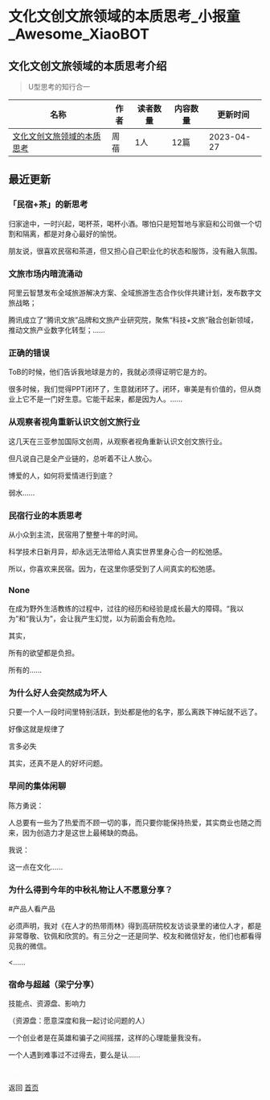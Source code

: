 # 文化文创文旅领域的本质思考_小报童_Awesome_XiaoBOT

## 文化文创文旅领域的本质思考介绍
> U型思考的知行合一  
  


|名称|作者|读者数量|内容数量|更新时间|
|---|---|---|---|---|
|[文化文创文旅领域的本质思考](https://xiaobot.net/p/ZB213?refer=9c3f1c95-a052-465a-9902-f6d75080262a)|周蓓|1人|12篇|2023-04-27|

## 最近更新
### 「民宿+茶」的新思考

归家途中，一时兴起，喝杯茶，喝杯小酒。哪怕只是短暂地与家庭和公司做一个切割和隔离，都是对身心最好的愉悦。

朋友说，很喜欢民宿和茶道，但又担心自己职业化的状态和服饰，没有融入氛围。

### 文旅市场内暗流涌动

阿里云智慧发布全域旅游解决方案、全域旅游生态合作伙伴共建计划，发布数字文旅战略；

腾讯成立了“腾讯文旅”品牌和文旅产业研究院，聚焦“科技+文旅”融合创新领域，推动文旅产业数字化转型；......

### 正确的错误

ToB的时候，他们告诉我地球是方的，我就必须得证明它是方的。

很多时候，我们觉得PPT闭环了，生意就闭环了。闭环，审美是有价值的，但从商业上它不是一门好生意。它能干起来，都是因为人。......

### 从观察者视角重新认识文创文旅行业

这几天在三亚参加国际文创周，从观察者视角重新认识文创文旅行业。

但凡说自己是全产业链的，总听着不让人放心。

博爱的人，如何将爱情进行到底？

弱水......

### 民宿行业的本质思考

从小众到主流，民宿用了整整十年的时间。

科学技术日新月异，却永远无法带给人真实世界里身心合一的松弛感。

所以，你喜欢来民宿。因为，在这里你感受到了人间真实的松弛感。

### None

在成为野外生活教练的过程中，过往的经历和经验是成长最大的障碍。“我以为”和“我认为”，会让我产生幻觉，以为前面会有危险。

其实，

所有的欲望都是负担。

所有的......

### 为什么好人会突然成为坏人

只要一个人一段时间里特别活跃，到处都是他的名字，那么离跌下神坛就不远了。

好像这就是规律了

言多必失

其实，还真不是人的好坏问题。

### 早间的集体闲聊

陈方勇说：

人总要有一些为了热爱而不顾一切的事，而只要你能保持热爱，其实商业也随之而来，因为创造力才是这世上最稀缺的商品。

我说：

这一点在文化......

### 为什么得到今年的中秋礼物让人不愿意分享？

#产品人看产品

必须声明，我对《在人才的热带雨林》得到高研院校友访谈录里的诸位人才，都是非常尊敬、钦佩和欣赏的。有三分之一还是同学、校友和微信好友，他们也都看得见我的微信。

<......

### 宿命与超越（梁宁分享）

技能点、资源盘、影响力

（资源盘：愿意深度和我一起讨论问题的人）

一个创业者是在英雄和骗子之间摇摆，这样的心理能量我没有。

一个人遇到难事过不过得去，要么是认......


<a href="https://github.com/Reno9527/awesome-xiaobot" style="color: white; text-decoration: none;">awesome-xiaobot</a>

返回 [首页](../README.md)

